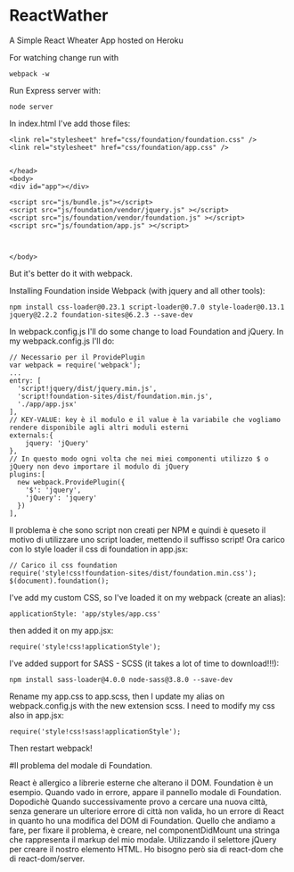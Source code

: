 # ReactWather
A Simple React Wheater App hosted on Heroku

For watching change run with
```
webpack -w
```


Run Express server with:
```
node server
```

In index.html I've add those files:
```
<link rel="stylesheet" href="css/foundation/foundation.css" />
<link rel="stylesheet" href="css/foundation/app.css" />


</head>
<body>
<div id="app"></div>

<script src="js/bundle.js"></script>
<script src="js/foundation/vendor/jquery.js" ></script>
<script src="js/foundation/vendor/foundation.js" ></script>
<script src="js/foundation/app.js" ></script>



</body>
```
But it's better do it with webpack.

Installing Foundation inside Webpack (with jquery and all other tools):
```
npm install css-loader@0.23.1 script-loader@0.7.0 style-loader@0.13.1 jquery@2.2.2 foundation-sites@6.2.3 --save-dev

```
In webpack.config.js I'll do some change to load Foundation and jQuery. In my webpack.config.js I'll do:

```
// Necessario per il ProvidePlugin
var webpack = require('webpack');
...
entry: [
  'script!jquery/dist/jquery.min.js',
  'script!foundation-sites/dist/foundation.min.js',
  './app/app.jsx'
],
// KEY-VALUE: key è il modulo e il value è la variabile che vogliamo rendere disponibile agli altri moduli esterni
externals:{
    jquery: 'jQuery'
},
// In questo modo ogni volta che nei miei componenti utilizzo $ o jQuery non devo importare il modulo di jQuery
plugins:[
  new webpack.ProvidePlugin({
    '$': 'jquery',
    'jQuery': 'jquery'
  })
],
```
Il problema è che sono script non creati per NPM e quindi è queseto il motivo di utilizzare uno script loader, mettendo il suffisso script! Ora carico con lo style loader il css di foundation in app.jsx:
```
// Carico il css foundation
require('style!css!foundation-sites/dist/foundation.min.css');
$(document).foundation();
```

I've add my custom CSS, so I've loaded it on my webpack (create an alias):
```
applicationStyle: 'app/styles/app.css'
```
then added it on my app.jsx:
```
require('style!css!applicationStyle');
```

I've added support for SASS - SCSS (it takes a lot of time to download!!!):
```
npm install sass-loader@4.0.0 node-sass@3.8.0 --save-dev
```

Rename my app.css to app.scss, then I update my alias on webpack.config.js with
the new extension scss. I need to modify my css also in app.jsx:
```
require('style!css!sass!applicationStyle');
```

Then restart webpack!

#Il problema del modale di Foundation.

React è allergico a librerie esterne che alterano il DOM. Foundation è un esempio.
Quando vado in errore, appare il pannello modale di Foundation. Dopodichè Quando
successivamente provo a cercare una nuova città, senza generare un ulteriore
errore di città non valida, ho un errore di React in quanto ho una modifica del
DOM di Foundation.
Quello che andiamo a fare, per fixare il problema, è creare, nel componentDidMount
una stringa che rappresenta il markup del mio modale. Utilizzando il selettore
jQuery per creare il nostro elemento HTML.
Ho bisogno però sia di react-dom che di react-dom/server.
